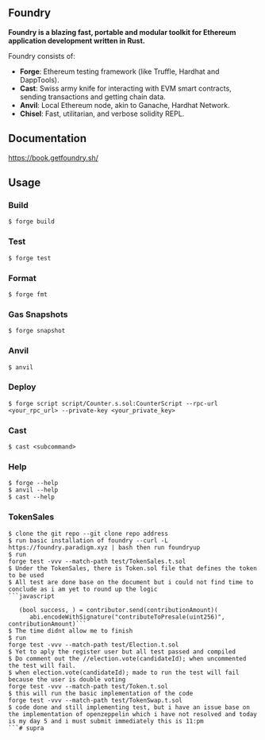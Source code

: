 ## Foundry

**Foundry is a blazing fast, portable and modular toolkit for Ethereum application development written in Rust.**

Foundry consists of:

-   **Forge**: Ethereum testing framework (like Truffle, Hardhat and DappTools).
-   **Cast**: Swiss army knife for interacting with EVM smart contracts, sending transactions and getting chain data.
-   **Anvil**: Local Ethereum node, akin to Ganache, Hardhat Network.
-   **Chisel**: Fast, utilitarian, and verbose solidity REPL.

## Documentation

https://book.getfoundry.sh/

## Usage

### Build

```shell
$ forge build
```

### Test

```shell
$ forge test
```

### Format

```shell
$ forge fmt
```

### Gas Snapshots

```shell
$ forge snapshot
```

### Anvil

```shell
$ anvil
```

### Deploy

```shell
$ forge script script/Counter.s.sol:CounterScript --rpc-url <your_rpc_url> --private-key <your_private_key>
```

### Cast

```shell
$ cast <subcommand>
```

### Help

```shell
$ forge --help
$ anvil --help
$ cast --help
```
### TokenSales
```shell
$ clone the git repo --git clone repo address
$ run basic installation of foundry --curl -L https://foundry.paradigm.xyz | bash then run foundryup
$ run  
forge test -vvv --match-path test/TokenSales.t.sol
$ Under the TokenSales, there is Token.sol file that defines the token to be used
$ All test are done base on the document but i could not find time to conclude as i am yet to round up the logic
```javascript

   (bool success, ) = contributor.send(contributionAmount)(
      abi.encodeWithSignature("contributeToPresale(uint256)", contributionAmount)```
$ The time didnt allow me to finish
$ run
forge test -vvv --match-path test/Election.t.sol
$ Yet to aply the register user but all test passed and compiled 
$ Do comment out the //election.vote(candidateId); when uncommented the test will fail.
$ when election.vote(candidateId); made to run the test will fail because the user is double voting
forge test -vvv --match-path test/Token.t.sol
$ this will run the basic implementation of the code
forge test -vvv --match-path test/TokenSwap.t.sol
$ code done and still implementing test, but i have an issue base on the implementation of openzeppelin which i have not resolved and today is my day 5 and i must submit immediately this is 11:pm
```# supra

